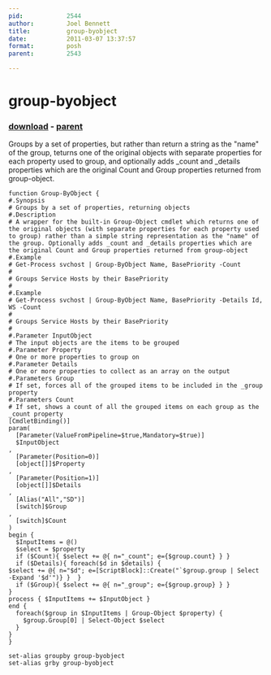 ```yaml
---
pid:            2544
author:         Joel Bennett
title:          group-byobject
date:           2011-03-07 13:37:57
format:         posh
parent:         2543

---
```


# group-byobject

### [download](Scripts\2544.ps1) - [parent](Scripts\2543.md)

Groups by a set of properties, but rather than return a string as the "name" of the group, teturns one of the original objects with separate properties for each property used to group, and optionally adds _count and _details properties which are the original Count and Group properties returned from group-object.

```posh
function Group-ByObject {
#.Synopsis
# Groups by a set of properties, returning objects
#.Description
# A wrapper for the built-in Group-Object cmdlet which returns one of the original objects (with separate properties for each property used to group) rather than a simple string representation as the "name" of the group. Optionally adds _count and _details properties which are the original Count and Group properties returned from group-object
#.Example
# Get-Process svchost | Group-ByObject Name, BasePriority -Count
#
# Groups Service Hosts by their BasePriority
#
#.Example
# Get-Process svchost | Group-ByObject Name, BasePriority -Details Id, WS -Count
#
# Groups Service Hosts by their BasePriority
#
#.Parameter InputObject
# The input objects are the items to be grouped
#.Parameter Property
# One or more properties to group on
#.Parameter Details
# One or more properties to collect as an array on the output
#.Parameters Group
# If set, forces all of the grouped items to be included in the _group property
#.Parameters Count
# If set, shows a count of all the grouped items on each group as the _count property
[CmdletBinding()]
param(
  [Parameter(ValueFromPipeline=$true,Mandatory=$true)]
  $InputObject
, 
  [Parameter(Position=0)]
  [object[]]$Property
, 
  [Parameter(Position=1)]
  [object[]]$Details
, 
  [Alias("All","SD")]
  [switch]$Group
, 
  [switch]$Count
)
begin { 
  $InputItems = @() 
  $select = $property
  if ($Count){ $select += @{ n="_count"; e={$group.count} } }
  if ($Details){ foreach($d in $details) { 
$select += @{ n="$d"; e=[ScriptBlock]::Create("`$group.group | Select -Expand '$d'")} }  }
  if ($Group){ $select += @{ n="_group"; e={$group.group} } }
}
process { $InputItems += $InputObject }
end {
  foreach($group in $InputItems | Group-Object $property) { 
    $group.Group[0] | Select-Object $select 
  }
}
}

set-alias groupby group-byobject
set-alias grby group-byobject
```

